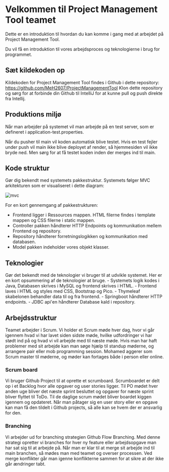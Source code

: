 <h1>Velkommen til Project Management Tool teamet</h1>

Dette er en introduktion til hvordan du kan komme i gang med at arbejdet på Project Management Tool.

Du vil få en introduktion til vores arbejdsproces og teknologierne i brug for programmet.

<h2>Sæt kildekoden op</h2>

Kildekoden for Project Management Tool findes i Github i dette repository: https://github.com/MeH2607/ProjectManagementTool
Klon dette repository og sørg for at forbinde din Github til IntelliJ for at kunne pull og push direkte fra Intellij.

<h2>Produktions miljø</h2>
Når man arbejder på systemet vil man arbejde på en test server, som er defineret i application-test.properties. 

Når du pusher til main vil koden automatisk blive testet. Hvis en test fejler under push vil main ikke blive deployet af render, så hjemmesiden vil ikke bryde ned. Men sørg for at få testet koden inden der merges ind til main.

<h2>Kode struktur</h2>
Gør dig bekendt med systemets pakkestruktur. Systemets følger MVC arkitekturen som er visualiseret i dette diagram:

![mvc](https://github.com/MeH2607/ProjectManagementTool/assets/113069009/d1323605-91fa-4201-a21c-d8b51eb65824)

For en kort gennemgang af pakkestrukturen:
- Frontend ligger i Ressources mappen. HTML filerne findes i template mappen og CSS filerne i static mappen.
- Controller pakken håndterer HTTP Endpoints og kommunikation mellem Frontend og repository.
- Repository håndterer forretningslogikken og kommunikation med databasen.
- Model pakken indeholder vores objekt klasser.


<h2>Teknologier</h2>
Gør det bekendt med de teknologier vi bruger til at udvikle systemet.
 Her er en kort opsummering af de teknologier at bruge.
- Systemets logik kodes i Java, Databasen skrives i MySQL og frontend skrives i HTML.
- Frontend laves i HTML og styles med CSS, Bootstrap og Pico.
- Thymeleaf skabelonen behandler data til og fra frontend.
- Springboot håndterer HTTP endpoints.
- JDBC api'en håndterer Database kald i repository.

<h2>Arbejdsstruktur</h2>
Teamet arbejder i Scrum. 
Vi holder et Scrum møde hver dag, hvor vi går igennem hvad vi har lavet siden sidste møde, hvilke udfordringer vi har stødt ind på og hvad vi vil arbejde med til næste møde.
Hvis man har haft problemer med sit arbejde kan man søge hjælp til standup møderne, og arrangere pair eller mob programming session. 
Mohamed aggerer som Scrum master til møderne, og møder kan fortages både i person eller online.

<h3>Scrum board</h3>
Vi bruger Github Project til at oprette et scrumboard. 
Scrumboardet er delt op i et Backlog hvor alle opgaver og user stories ligger.
Til PO mødet hver anden uge bliver det næste sprint besluttet og opgaver for næste sprint bliver flyttet til ToDo.
Til de daglige scrum mødet bliver boardet kiggen igennem og opdateret. Når man påtager sig en user story eller en opgave kan man få den tildelt i Github projects, så alle kan se hvem der er ansvarlig for den.


<h3>Branching</h3>
Vi arbejder ud for branching strategien Github Flow Branching. 
Med denne strategi opretter vi branches for hver ny feature eller arbejdsopgave man har sat sig til at arbejde på.
Når man er klar til at merge sit arbejde ind til main branchen, så mødes man med teamet og overser processen. 
Ved merge konflikter går man igenne konflikterne sammen for at sikre at der ikke går ændringer tabt.
